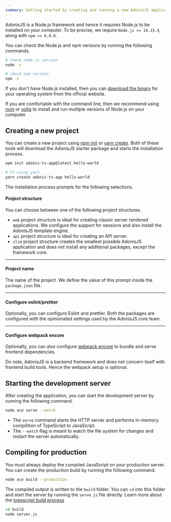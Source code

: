 ```yaml
---
summary: Getting started by creating and running a new AdonisJS application
---
```


AdonisJS is a Node.js framework and hence it requires Node.js to be installed on your computer. To be precise, we require `Node.js >= 14.15.4`, along with `npm >= 6.0.0`.

You can check the Node.js and npm versions by running the following commands.

```sh
# check node.js version
node -v

# check npm version
npm -v
```

If you don't have Node.js installed, then you can [download the binary](https://nodejs.org/en/download/) for your operating system from the official website.

If you are comfortable with the command line, then we recommend using [nvm](https://github.com/nvm-sh/nvm) or [volta](https://volta.sh/) to install and run multiple versions of Node.js on your computer.

## Creating a new project
You can create a new project using [npm init](https://docs.npmjs.com/cli/v7/commands/npm-init) or [yarn create](https://classic.yarnpkg.com/en/docs/cli/create/). Both of these tools will download the AdonisJS starter package and starts the installation process.

```sh
npm init adonis-ts-app@latest hello-world

# If using yarn
yarn create adonis-ts-app hello-world
```

The installation process prompts for the following selections.

#### Project structure
You can choose between one of the following project structures.

- `web` project structure is ideal for creating classic server rendered applications. We configure the support for sessions and also install the AdonisJS template engine.
- `api` project structure is ideal for creating an API server.
- `slim` project structure creates the smallest possible AdonisJS application and does not install any additional packages, except the framework core.

---

#### Project name
The name of the project. We define the value of this prompt inside the `package.json` file.

---

#### Configure eslint/prettier
Optionally, you can configure Eslint and prettier. Both the packages are configured with the opinionated settings used by the AdonisJS core team.

---

#### Configure webpack encore
Optionally, you can also configure [webpack encore](./http/assets-manager.md) to bundle and serve frontend dependencies. 

Do note, AdonisJS is a backend framework and does not concern itself with frontend build tools. Hence the webpack setup is optional.

## Starting the development server
After creating the application, you can start the development server by running the following command.

```sh
node ace serve --watch
```

- The `serve` command starts the HTTP server and performs in-memory compilition of TypeScript to JavaScript. 
- The `--watch` flag is meant to watch the file system for changes and restart the server automatically.

## Compiling for production
You must always deploy the compiled JavaScript on your production server. You can create the production build by running the following command.

```sh
node ace build --production
```

The compiled output is written to the `build` folder. You can `cd` into this folder and start the server by running the `serve.js` file directly. Learn more about the [typescript build process](./fundamentals/typescript-build-process.md)

```sh
cd build
node server.js
```
